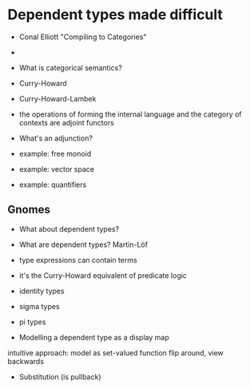 # Dependent types made difficult

- Conal Elliott "Compiling to Categories"

- 

- What is categorical semantics?

- Curry-Howard
- Curry-Howard-Lambek

- the operations of forming the internal language and the category of contexts are adjoint functors



- What's an adjunction?

- example: free monoid
- example: vector space
- example: quantifiers

Gnomes
- 
- What about dependent types?

- What are dependent types?
  Martin-Löf
- type expressions can contain terms
- it's the Curry-Howard equivalent of predicate logic 
- identity types
- sigma types
- pi types

- Modelling a dependent type as a display map

intuitive approach: model as set-valued function
flip around, view backwards


- Substitution (is pullback)

